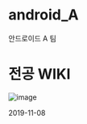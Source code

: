 ﻿# android_A

안드로이드 A 팀

# 전공 WIKI

![image](https://user-images.githubusercontent.com/46625602/68465980-db6cb900-0256-11ea-84e6-6f2b72159f33.png)

2019-11-08
